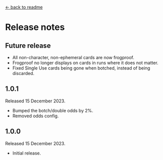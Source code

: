 [← back to readme](README.md)

# Release notes

## Future release

* All non-character, non-ephemeral cards are now frogproof.
* Frogproof no longer displays on cards in runs where it does not matter.
* Fixed Single Use cards being gone when botched, instead of being discarded.

## 1.0.1
Released 15 December 2023.

* Bumped the botch/double odds by 2%.
* Removed odds config.

## 1.0.0
Released 15 December 2023.

* Initial release.